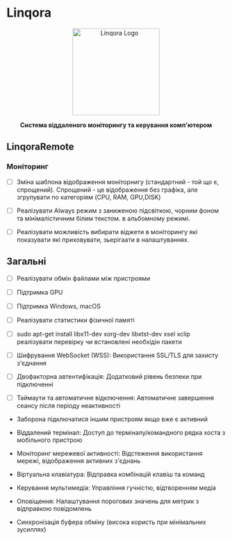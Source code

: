 
# Linqora

<p align="center"> <img src="assets/logo.png" alt="Linqora Logo" width="200"/> </p> <p align="center"> <b>Система віддаленого моніторингу та керування комп'ютером</b> </p>

## LinqoraRemote

### Моніторинг

- [ ] Зміна шаблона відображення моніторнигу (стандартний - той що є, спрощений). Спрощений - це відображення без графіка, але згрупувати по категоріям (CPU, RAM, GPU,DISK)
- [ ] Реалізувати Always режим з заниженою підсвіткою, чорним фоном та мінімалістичним білим текстом. в альбомному режимі.
- [ ] Реалізувати можливість вибирати віджети в моніторингу які показувати які приховувати, зьерігаати в налаштуваннях.


## Загальні

- [ ] Реалізувати обмін файлами між пристроями
- [ ] Підтримка GPU
- [ ] Підтримка Windows, macOS
- [ ] Реалізувати статистики фізичної памяті
- [ ] sudo apt-get install libx11-dev xorg-dev libxtst-dev xsel xclip реалізувати перевірку чи встановлені необхідін пакети


- [ ] Шифрування WebSocket (WSS): Використання SSL/TLS для захисту з'єднання
- [ ] Двофакторна автентифікація: Додатковий рівень безпеки при підключенні
- [ ] Таймаути та автоматичне відключення: Автоматичне завершення сеансу після періоду неактивності
- Заборона підключатися іншим пристроям якщо вже є активний


- Віддалений термінал: Доступ до терміналу/командного рядка хоста з мобільного пристрою
- Моніторинг мережевої активності: Відстеження використання мережі, відображення активних з'єднань

- Віртуальна клавіатура: Відправка комбінацій клавіш та команд
- Керування мультимедіа: Управління гучністю, відтворенням медіа
- Оповіщення: Налаштування порогових значень для метрик з відправкою повідомлень
- Синхронізація буфера обміну (висока користь при мінімальних зусиллях)